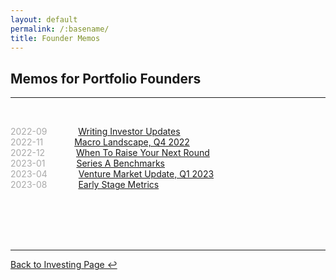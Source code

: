 ```yaml
---
layout: default
permalink: /:basename/
title: Founder Memos
---
```


## Memos for Portfolio Founders

----

<br/>


<span style="color:#A9A9A9;">2022-09</span> &emsp;&emsp;&emsp; [Writing Investor Updates](/writing-investor-updates)   
<span style="color:#A9A9A9;">2022-11</span> &emsp;&emsp;&emsp; [Macro Landscape, Q4 2022](/macro-landscape-q4-2022)  
<span style="color:#A9A9A9;">2022-12</span> &emsp;&emsp;&emsp; [When To Raise Your Next Round](/when-to-raise-your-next-round)  
<span style="color:#A9A9A9;">2023-01</span> &emsp;&emsp;&emsp; [Series A Benchmarks](/series-a-benchmarks)  
<span style="color:#A9A9A9;">2023-04</span> &emsp;&emsp;&emsp; [Venture Market Update, Q1 2023](/venture-market-update-q1-2023)  
<span style="color:#A9A9A9;">2023-08</span> &emsp;&emsp;&emsp; [Early Stage Metrics](/metrics)   


<!--
Investor updates

Finding the right investor
Should you raise venture capital?
Headcount is a vanity metric
The iron law of pricing
Sales comp model
Cash and runway model
Levelling up as a founder
-->


<br/>
<br/>
<br/>
<br/>

----

[Back to Investing Page ↩](/investing)

<br/>
<br/>
<br/>
